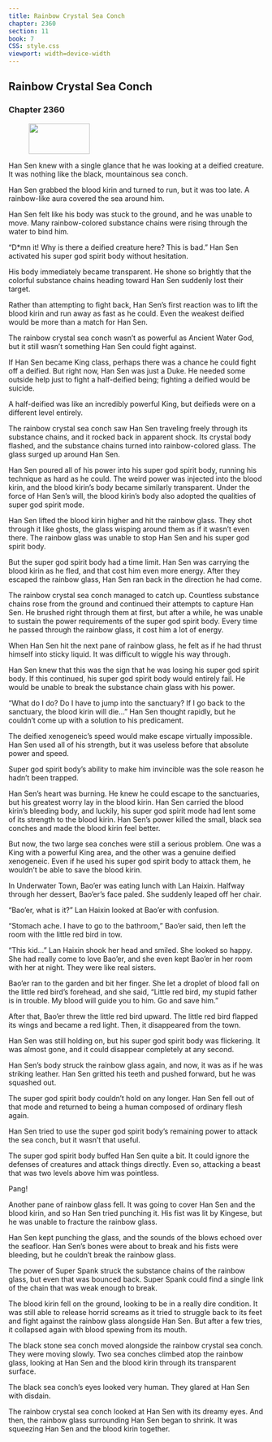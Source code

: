 ```yaml
---
title: Rainbow Crystal Sea Conch
chapter: 2360
section: 11
book: 7
CSS: style.css
viewport: width=device-width
---
```


## Rainbow Crystal Sea Conch

### Chapter 2360

<figure>
	<img src="../Images/gem.gif" alt="" id="gem" width="120" height="60" />
</figure>

Han Sen knew with a single glance that he was looking at a deified creature. It was nothing like the black, mountainous sea conch.

Han Sen grabbed the blood kirin and turned to run, but it was too late. A rainbow-like aura covered the sea around him.

Han Sen felt like his body was stuck to the ground, and he was unable to move. Many rainbow-colored substance chains were rising through the water to bind him.

“D*mn it! Why is there a deified creature here? This is bad.” Han Sen activated his super god spirit body without hesitation.

His body immediately became transparent. He shone so brightly that the colorful substance chains heading toward Han Sen suddenly lost their target.

Rather than attempting to fight back, Han Sen’s first reaction was to lift the blood kirin and run away as fast as he could. Even the weakest deified would be more than a match for Han Sen.

The rainbow crystal sea conch wasn’t as powerful as Ancient Water God, but it still wasn’t something Han Sen could fight against.

If Han Sen became King class, perhaps there was a chance he could fight off a deified. But right now, Han Sen was just a Duke. He needed some outside help just to fight a half-deified being; fighting a deified would be suicide.

A half-deified was like an incredibly powerful King, but deifieds were on a different level entirely.

The rainbow crystal sea conch saw Han Sen traveling freely through its substance chains, and it rocked back in apparent shock. Its crystal body flashed, and the substance chains turned into rainbow-colored glass. The glass surged up around Han Sen.

Han Sen poured all of his power into his super god spirit body, running his technique as hard as he could. The weird power was injected into the blood kirin, and the blood kirin’s body became similarly transparent. Under the force of Han Sen’s will, the blood kirin’s body also adopted the qualities of super god spirit mode.

Han Sen lifted the blood kirin higher and hit the rainbow glass. They shot through it like ghosts, the glass wisping around them as if it wasn’t even there. The rainbow glass was unable to stop Han Sen and his super god spirit body.

But the super god spirit body had a time limit. Han Sen was carrying the blood kirin as he fled, and that cost him even more energy. After they escaped the rainbow glass, Han Sen ran back in the direction he had come.

The rainbow crystal sea conch managed to catch up. Countless substance chains rose from the ground and continued their attempts to capture Han Sen. He brushed right through them at first, but after a while, he was unable to sustain the power requirements of the super god spirit body. Every time he passed through the rainbow glass, it cost him a lot of energy.

When Han Sen hit the next pane of rainbow glass, he felt as if he had thrust himself into sticky liquid. It was difficult to wiggle his way through.

Han Sen knew that this was the sign that he was losing his super god spirit body. If this continued, his super god spirit body would entirely fail. He would be unable to break the substance chain glass with his power.

“What do I do? Do I have to jump into the sanctuary? If I go back to the sanctuary, the blood kirin will die…” Han Sen thought rapidly, but he couldn’t come up with a solution to his predicament.

The deified xenogeneic’s speed would make escape virtually impossible. Han Sen used all of his strength, but it was useless before that absolute power and speed.

Super god spirit body’s ability to make him invincible was the sole reason he hadn’t been trapped.

Han Sen’s heart was burning. He knew he could escape to the sanctuaries, but his greatest worry lay in the blood kirin. Han Sen carried the blood kirin’s bleeding body, and luckily, his super god spirit mode had lent some of its strength to the blood kirin. Han Sen’s power killed the small, black sea conches and made the blood kirin feel better.

But now, the two large sea conches were still a serious problem. One was a King with a powerful King area, and the other was a genuine deified xenogeneic. Even if he used his super god spirit body to attack them, he wouldn’t be able to save the blood kirin.

In Underwater Town, Bao’er was eating lunch with Lan Haixin. Halfway through her dessert, Bao’er’s face paled. She suddenly leaped off her chair.

“Bao’er, what is it?” Lan Haixin looked at Bao’er with confusion.

“Stomach ache. I have to go to the bathroom,” Bao’er said, then left the room with the little red bird in tow.

“This kid…” Lan Haixin shook her head and smiled. She looked so happy. She had really come to love Bao’er, and she even kept Bao’er in her room with her at night. They were like real sisters.

Bao’er ran to the garden and bit her finger. She let a droplet of blood fall on the little red bird’s forehead, and she said, “Little red bird, my stupid father is in trouble. My blood will guide you to him. Go and save him.”

After that, Bao’er threw the little red bird upward. The little red bird flapped its wings and became a red light. Then, it disappeared from the town.

Han Sen was still holding on, but his super god spirit body was flickering. It was almost gone, and it could disappear completely at any second.

Han Sen’s body struck the rainbow glass again, and now, it was as if he was striking leather. Han Sen gritted his teeth and pushed forward, but he was squashed out.

The super god spirit body couldn’t hold on any longer. Han Sen fell out of that mode and returned to being a human composed of ordinary flesh again.

Han Sen tried to use the super god spirit body’s remaining power to attack the sea conch, but it wasn’t that useful.

The super god spirit body buffed Han Sen quite a bit. It could ignore the defenses of creatures and attack things directly. Even so, attacking a beast that was two levels above him was pointless.

Pang!

Another pane of rainbow glass fell. It was going to cover Han Sen and the blood kirin, and so Han Sen tried punching it. His fist was lit by Kingese, but he was unable to fracture the rainbow glass.

Han Sen kept punching the glass, and the sounds of the blows echoed over the seafloor. Han Sen’s bones were about to break and his fists were bleeding, but he couldn’t break the rainbow glass.

The power of Super Spank struck the substance chains of the rainbow glass, but even that was bounced back. Super Spank could find a single link of the chain that was weak enough to break.

The blood kirin fell on the ground, looking to be in a really dire condition. It was still able to release horrid screams as it tried to struggle back to its feet and fight against the rainbow glass alongside Han Sen. But after a few tries, it collapsed again with blood spewing from its mouth.

The black stone sea conch moved alongside the rainbow crystal sea conch. They were moving slowly. Two sea conches climbed atop the rainbow glass, looking at Han Sen and the blood kirin through its transparent surface.

The black sea conch’s eyes looked very human. They glared at Han Sen with disdain.

The rainbow crystal sea conch looked at Han Sen with its dreamy eyes. And then, the rainbow glass surrounding Han Sen began to shrink. It was squeezing Han Sen and the blood kirin together.